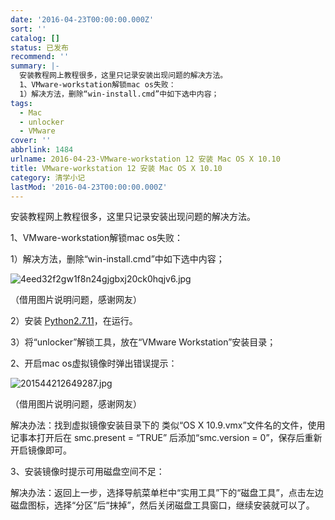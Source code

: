 ```yaml
---
date: '2016-04-23T00:00:00.000Z'
sort: ''
catalog: []
status: 已发布
recommend: ''
summary: |-
  安装教程网上教程很多，这里只记录安装出现问题的解决方法。
  1、VMware-workstation解锁mac os失败：
  1）解决方法，删除“win-install.cmd”中如下选中内容；
tags:
  - Mac
  - unlocker
  - VMware
cover: ''
abbrlink: 1484
urlname: 2016-04-23-VMware-workstation 12 安装 Mac OS X 10.10
title: VMware-workstation 12 安装 Mac OS X 10.10
category: 清学小记
lastMod: '2016-04-23T00:00:00.000Z'
---
```


安装教程网上教程很多，这里只记录安装出现问题的解决方法。


1、VMware-workstation解锁mac os失败：


1）解决方法，删除“win-install.cmd”中如下选中内容；


![4eed32f2gw1f8n24gjgbxj20ck0hqjv6.jpg](http://ww1.sinaimg.cn/large/4eed32f2gw1f8n24gjgbxj20ck0hqjv6.jpg)


（借用图片说明问题，感谢网友）


2）安装 [Python2.7.11](https://www.python.org/downloads/release/python-2711/)，在运行。


3）将“unlocker”解锁工具，放在“VMware Workstation”安装目录；


2、开启mac os虚拟镜像时弹出错误提示：


![201544212649287.jpg](http://www.myhack58.com/Article/UploadPic/2015-4/201544212649287.jpg)


（借用图片说明问题，感谢网友）


解决办法：找到虚拟镜像安装目录下的 类似“OS X 10.9.vmx”文件名的文件，使用记事本打开后在 smc.present = “TRUE” 后添加“smc.version = 0”，保存后重新开启镜像即可。


3、安装镜像时提示可用磁盘空间不足：


解决办法：返回上一步，选择导航菜单栏中“实用工具”下的“磁盘工具”，点击左边磁盘图标，选择“分区”后“抹掉”，然后关闭磁盘工具窗口，继续安装就可以了。

